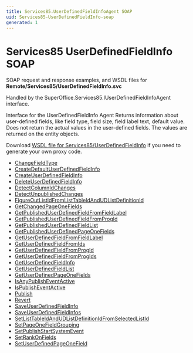 ```yaml
---
title: Services85.UserDefinedFieldInfoAgent SOAP
uid: Services85-UserDefinedFieldInfo-soap
generated: 1
---
```


# Services85 UserDefinedFieldInfo SOAP

SOAP request and response examples, and WSDL files for **Remote/Services85/UserDefinedFieldInfo.svc**

Handled by the <see cref="T:SuperOffice.Services85.IUserDefinedFieldInfoAgent">SuperOffice.Services85.IUserDefinedFieldInfoAgent</see> interface.

Interface for the UserDefinedFieldInfo Agent
Returns information about user-defined fields, like field type, field size, field label text, default value. Does not return the actual values in the user-defined fields. The values are returned on the entity objects.

Download [WSDL file for Services85/UserDefinedFieldInfo](../Services85-UserDefinedFieldInfo.md) if you need to generate your own proxy code.

* [ChangeFieldType](ChangeFieldType.md)
* [CreateDefaultUserDefinedFieldInfo](CreateDefaultUserDefinedFieldInfo.md)
* [CreateUserDefinedFieldInfo](CreateUserDefinedFieldInfo.md)
* [DeleteUserDefinedFieldInfo](DeleteUserDefinedFieldInfo.md)
* [DetectColumnIdChanges](DetectColumnIdChanges.md)
* [DetectUnpublishedChanges](DetectUnpublishedChanges.md)
* [FigureOutListIdFromListTableIdAndUDListDefinitionId](FigureOutListIdFromListTableIdAndUDListDefinitionId.md)
* [GetChangedPageOneFields](GetChangedPageOneFields.md)
* [GetPublishedUserDefinedFieldFromFieldLabel](GetPublishedUserDefinedFieldFromFieldLabel.md)
* [GetPublishedUserDefinedFieldFromProgId](GetPublishedUserDefinedFieldFromProgId.md)
* [GetPublishedUserDefinedFieldList](GetPublishedUserDefinedFieldList.md)
* [GetPublishedUserDefinedPageOneFields](GetPublishedUserDefinedPageOneFields.md)
* [GetUserDefinedFieldFromFieldLabel](GetUserDefinedFieldFromFieldLabel.md)
* [GetUserDefinedFieldFromIds](GetUserDefinedFieldFromIds.md)
* [GetUserDefinedFieldFromProgId](GetUserDefinedFieldFromProgId.md)
* [GetUserDefinedFieldFromProgIds](GetUserDefinedFieldFromProgIds.md)
* [GetUserDefinedFieldInfo](GetUserDefinedFieldInfo.md)
* [GetUserDefinedFieldList](GetUserDefinedFieldList.md)
* [GetUserDefinedPageOneFields](GetUserDefinedPageOneFields.md)
* [IsAnyPublishEventActive](IsAnyPublishEventActive.md)
* [IsPublishEventActive](IsPublishEventActive.md)
* [Publish](Publish.md)
* [Revert](Revert.md)
* [SaveUserDefinedFieldInfo](SaveUserDefinedFieldInfo.md)
* [SaveUserDefinedFieldInfos](SaveUserDefinedFieldInfos.md)
* [SetListTableIdAndUDListDefinitionIdFromSelectedListId](SetListTableIdAndUDListDefinitionIdFromSelectedListId.md)
* [SetPageOneFieldGrouping](SetPageOneFieldGrouping.md)
* [SetPublishStartSystemEvent](SetPublishStartSystemEvent.md)
* [SetRankOnFields](SetRankOnFields.md)
* [SetUserDefinedPageOneField](SetUserDefinedPageOneField.md)

